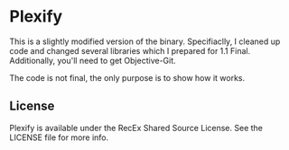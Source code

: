 Plexify
=======

This is a slightly modified version of the binary. Specifiaclly, I cleaned up code and changed several libraries which I prepared for 1.1 Final. Additionally, you'll need to get Objective-Git.

The code is not final, the only purpose is to show how it works.

## License

Plexify is available under the RecEx Shared Source License. See the LICENSE file for more info.
